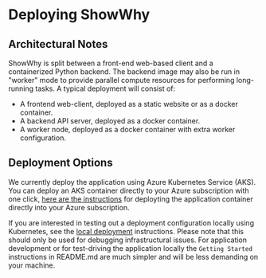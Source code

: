 # Deploying ShowWhy

## Architectural Notes
ShowWhy is split between a front-end web-based client and a containerized Python backend. The backend image may also be run in "worker" mode to provide parallel compute resources for performing long-running tasks. A typical deployment will consist of: 

* A frontend web-client, deployed as a static website or as a docker container.
* A backend API server, deployed as a docker container.
* A worker node, deployed as a docker container with extra worker configuration.

## Deployment Options
We currently deploy the application using Azure Kubernetes Service (AKS). You can deploy an AKS container directly to your Azure subscription with one click, [here are the instructions](./azure-scripts/README.md) for deployting the application container directly into your Azure subscription.

If you are interested in testing out a deployment configuration locally using Kubernetes, see the [local deployment](./LOCAL_DEPLOY.md) instructions. Please note that this should only be used for debugging infrastructural issues. For application development or for test-driving the application locally the `Getting Started` instructions in README.md are much simpler and will be less demanding on your machine.
